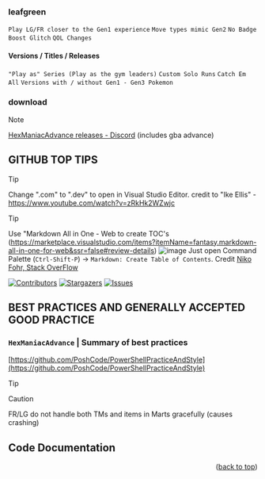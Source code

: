 ### leafgreen
`Play LG/FR closer to the Gen1 experience` `Move types mimic Gen2` `No Badge Boost Glitch` `QOL Changes`

#### Versions / Titles / Releases 
`"Play as" Series (Play as the gym leaders)` `Custom Solo Runs` `Catch Em All` `Versions with / without Gen1 - Gen3 Pokemon`

<!-- Improved compatibility of back to top link: See: https://github.com/othneildrew/Best-README-Template/pull/73 -->
<a id="readme-top"></a>

<!-- DOWNLOAD -->
### download

> [!NOTE]
> [HexManiacAdvance releases - Discord](https://discord.com/channels/538022037718040588/538730755677880320) (includes gba advance)

<!-- ABOUT -->
## GITHUB TOP TIPS
> [!TIP]
> Change ".com" to ".dev" to open in Visual Studio Editor. credit to "Ike Ellis" - https://www.youtube.com/watch?v=zRkHk2WZwjc

> [!TIP]
> Use "Markdown All in One - Web to create TOC's (https://marketplace.visualstudio.com/items?itemName=fantasy.markdown-all-in-one-for-web&ssr=false#review-details)
![image](https://github.com/user-attachments/assets/063e5aeb-81d0-4176-8f49-6208771d87c5)
> Just open Command Palette (`Ctrl-Shift-P`) -> `Markdown: Create Table of Contents`. Credit [Niko Fohr, Stack OverFlow](https://stackoverflow.com/users/3015186/niko-fohr)


<!-- PROJECT SHIELDS -->
<!--
*** I'm using markdown "reference style" links for readability.
*** Reference links are enclosed in brackets [ ] instead of parentheses ( ).
*** See the bottom of this document for the declaration of the reference variables
*** for contributors-url, forks-url, etc. This is an optional, concise syntax you may use.
*** https://www.markdownguide.org/basic-syntax/#reference-style-links
-->
[![Contributors][contributors-shield]][contributors-url]
[![Stargazers][stars-shield]][stars-url]
[![Issues][issues-shield]][issues-url]
<!-- [![LinkedIn][linkedin-shield]][linkedin-url] -->

<!-- Here's a blank template to get started: To avoid retyping too much info. Do a search and replace with your text editor for the following: `asktechsupport`, `help`, `twitter_handle`, `linkedin_username`, `help@asktechsupport.co.uk_client`, `help@asktechsupport.co.uk`, `project_title`, `project_description`-->



<!-- BEST PRACTICES AND GENERALLY ACCEPTED GOOD PRACTICE -->
## BEST PRACTICES AND GENERALLY ACCEPTED GOOD PRACTICE
### `HexManiacAdvance` | Summary of best practices
[https://github.com/PoshCode/PowerShellPracticeAndStyle](https://github.com/PoshCode/PowerShellPracticeAndStyle)
> [!TIP]
> 

> [!CAUTION]
> FR/LG do not handle both TMs and items in Marts gracefully (causes crashing)



<!-- MARKDOWN LINKS & IMAGES -->
<!-- https://www.markdownguide.org/basic-syntax/#reference-style-links -->
[contributors-shield]: https://img.shields.io/github/contributors/asktechsupport/help.svg?style=for-the-badge
[contributors-url]: https://github.com/asktechsupport/help/graphs/contributors
[forks-shield]: https://img.shields.io/github/forks/asktechsupport/help.svg?style=for-the-badge
[forks-url]: https://github.com/asktechsupport/help/network/members
[stars-shield]: https://img.shields.io/github/stars/asktechsupport/help.svg?style=for-the-badge
[stars-url]: https://github.com/asktechsupport/help/stargazers
[issues-shield]: https://img.shields.io/github/issues/asktechsupport/help.svg?style=for-the-badge
[issues-url]: https://github.com/asktechsupport/help/issues
[license-shield]: https://img.shields.io/github/license/asktechsupport/help.svg?style=for-the-badge
[license-url]: https://github.com/asktechsupport/help/blob/master/LICENSE.txt
<!-- [linkedin-shield]: https://img.shields.io/badge/-LinkedIn-black.svg?style=for-the-badge&logo=linkedin&colorB=555
[linkedin-url]: https://linkedin.com/in/linkedin_username -->
[product-screenshot]: images/screenshot.png
[Next.js]: https://img.shields.io/badge/next.js-000000?style=for-the-badge&logo=nextdotjs&logoColor=white
[Next-url]: https://nextjs.org/
[React.js]: https://img.shields.io/badge/React-20232A?style=for-the-badge&logo=react&logoColor=61DAFB
[React-url]: https://reactjs.org/
[Vue.js]: https://img.shields.io/badge/Vue.js-35495E?style=for-the-badge&logo=vuedotjs&logoColor=4FC08D
[Vue-url]: https://vuejs.org/
[Angular.io]: https://img.shields.io/badge/Angular-DD0031?style=for-the-badge&logo=angular&logoColor=white
[Angular-url]: https://angular.io/
[Svelte.dev]: https://img.shields.io/badge/Svelte-4A4A55?style=for-the-badge&logo=svelte&logoColor=FF3E00
[Svelte-url]: https://svelte.dev/
[Laravel.com]: https://img.shields.io/badge/Laravel-FF2D20?style=for-the-badge&logo=laravel&logoColor=white
[Laravel-url]: https://laravel.com
[Bootstrap.com]: https://img.shields.io/badge/Bootstrap-563D7C?style=for-the-badge&logo=bootstrap&logoColor=white
[Bootstrap-url]: https://getbootstrap.com
[JQuery.com]: https://img.shields.io/badge/jQuery-0769AD?style=for-the-badge&logo=jquery&logoColor=white
[JQuery-url]: https://jquery.com 






## Code Documentation


<p align="right">(<a href="#readme-top">back to top</a>)</p>




